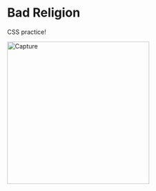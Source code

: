 # Bad Religion
CSS practice!

<img width="329" alt="Capture" src="https://user-images.githubusercontent.com/61347571/115998079-8bd3a600-a620-11eb-939a-c62a0474c53b.PNG">
